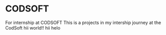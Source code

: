 # CODSOFT
For internship at CODSOFT
This is a projects in my intership journey at the CodSoft
hii world!!
hii helo 